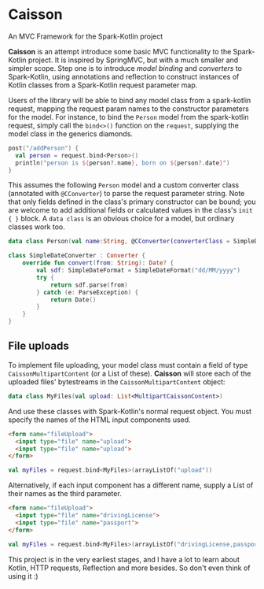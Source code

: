 # Caisson
An MVC Framework for the Spark-Kotlin project

**Caisson** is an attempt introduce some basic MVC functionality to the Spark-Kotlin project. It is inspired by SpringMVC, but with a much smaller and simpler scope. Step one is to introduce *model binding* and *converters* to Spark-Kotlin, using annotations and reflection to construct instances of Kotlin classes from a Spark-Kotlin request parameter map.

Users of the library will be able to bind any model class from a spark-kotlin request, mapping the request param names to the constructor parameters for the model. For instance, to bind the `Person` model from the spark-kotlin request, simply call the `bind<>()` function on the `request`, supplying the model class in the generics diamonds.

```kotlin
post("/addPerson") {
  val person = request.bind<Person>()
  println("person is ${person?.name}, born on ${person?.date}")
}
```

This assumes the following `Person` model and a custom converter class (annotated with `@CConverter`) to parse the request parameter string. Note that only fields defined in the class's primary constructor can be bound; you are welcome to add additional fields or calculated values in the class's `init { }` block. A `data class` is an obvious choice for a model, but ordinary classes work too.

```kotlin
data class Person(val name:String, @CConverter(converterClass = SimpleDateConverter::class) val date: Date)

class SimpleDateConverter : Converter {
	override fun convert(from: String): Date? {
		val sdf: SimpleDateFormat = SimpleDateFormat("dd/MM/yyyy")
		try {
			return sdf.parse(from)
		} catch (e: ParseException) {
			return Date()
		}
	}
}
```

## File uploads

To implement file uploading, your model class must contain a field of type `CaissonMultipartContent` (or a List of these). **Caisson** will store each of the uploaded files' bytestreams in the `CaissonMultipartContent` object:

```kotlin
data class MyFiles(val upload: List<MultipartCaissonContent>)
```

And use these classes with Spark-Kotlin's normal request object. You must specify the names of the HTML input components used.

```HTML
<form name="fileUpload">
  <input type="file" name="upload">
  <input type="file" name="upload">
</form>
```

```kotlin
val myFiles = request.bind<MyFiles>(arrayListOf("upload"))
```

Alternatively, if each input component has a different name, supply a List of their names as the third parameter.

```HTML
<form name="fileUpload">
  <input type="file" name="drivingLicense">
  <input type="file" name="passport">
</form>
```

```kotlin
val myFiles = request.bind<MyFiles>(arrayListOf("drivingLicense,passport"))
```

This project is in the very earliest stages, and I have a lot to learn about Kotlin, HTTP requests, Reflection and more besides. So don't even think of using it :)
